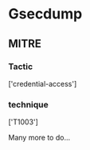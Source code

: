 # Gsecdump

## MITRE

### Tactic
['credential-access']

### technique
['T1003']

Many more to do...
